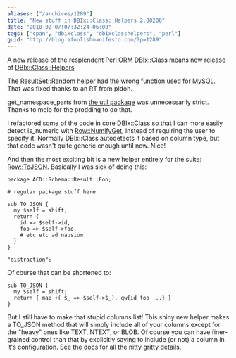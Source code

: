 ```yaml
---
aliases: ["/archives/1289"]
title: "New stuff in DBIx::Class::Helpers 2.00200"
date: "2010-02-07T07:32:24-06:00"
tags: ["cpan", "dbixclass", "dbixclasshelpers", "perl"]
guid: "http://blog.afoolishmanifesto.com/?p=1289"
---
```

A new release of the resplendent [Perl ORM](http://search.cpan.org/perldoc?DBIx::Class) [DBIx::Class](http://search.cpan.org/perldoc?DBIx::Class) means new release of [DBIx::Class::Helpers](http://search.cpan.org/perldoc?DBIx::Class::Helpers)

The [ResultSet::Random helper](http://search.cpan.org/~frew/DBIx-Class-Helpers-2.00200/lib/DBIx/Class/Helper/ResultSet/Random.pm) had the wrong function used for MySQL. That was fixed thanks to an RT from pldoh.

get\_namespace\_parts from [the util package](http://search.cpan.org/~frew/DBIx-Class-Helpers-2.00200/lib/DBIx/Class/Helpers/Util.pm) was unnecessarily strict. Thanks to melo for the prodding to do that.

I refactored some of the code in core DBIx::Class so that I can more easily detect is\_numeric with [Row::NumifyGet](http://search.cpan.org/~frew/DBIx-Class-Helpers-2.00200/lib/DBIx/Class/Helper/Row/NumifyGet.pm), instead of requiring the user to specify it. Normally DBIx::Class autodetects it based on column type, but that code wasn't quite generic enough until now. Nice!

And then the most exciting bit is a new helper entirely for the suite: [Row::ToJSON](http://search.cpan.org/~frew/DBIx-Class-Helpers-2.00200/lib/DBIx/Class/Helper/Row/ToJSON.pm). Basically I was sick of doing this:

    package ACD::Schema::Result::Foo;

    # regular package stuff here

    sub TO_JSON {
      my $self = shift;
      return {
        id => $self->id,
        foo => $self->foo,
        # etc etc ad nausium
      }
    }

    "distraction";

Of course that can be shortened to:

    sub TO_JSON {
      my $self = shift;
      return { map +( $_ => $self->$_), qw{id foo ...} }
    }

But I still have to make that stupid columns list! This shiny new helper makes a TO\_JSON method that will simply include all of your columns except for the "heavy" ones like TEXT, NTEXT, or BLOB. Of course you can have finer-grained control than that by explicitly saying to include (or not) a column in it's configuration. See [the docs](http://search.cpan.org/~frew/DBIx-Class-Helpers-2.00200/lib/DBIx/Class/Helper/Row/ToJSON.pm) for all the nitty gritty details.
